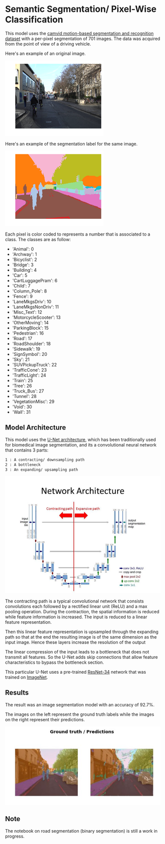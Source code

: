 # Semantic Segmentation/ Pixel-Wise Classification

This model uses the [camvid motion-based segmentation and recognition dataset](http://mi.eng.cam.ac.uk/research/projects/VideoRec/CamVid/) with a per-pixel segmentation of 701 images. The data was acquired from the point of view of a driving vehicle.

Here's an example of an original image. 

![](Images/original.png?raw=true)

Here's an example of the segmentation label for the same image.  

![](Images/segmented.png?raw=true)

Each pixel is color coded to represents a number that is associated to a class. The classes are as follow:

- 'Animal': 0
- 'Archway': 1
- 'Bicyclist': 2
- 'Bridge': 3
- 'Building': 4
- 'Car': 5
- 'CartLuggagePram': 6
- 'Child': 7
- 'Column_Pole': 8
- 'Fence': 9
- 'LaneMkgsDriv': 10
- 'LaneMkgsNonDriv': 11
- 'Misc_Text': 12
- 'MotorcycleScooter': 13
- 'OtherMoving': 14
- 'ParkingBlock': 15
- 'Pedestrian': 16
- 'Road': 17
- 'RoadShoulder': 18
- 'Sidewalk': 19
- 'SignSymbol': 20
- 'Sky': 21
- 'SUVPickupTruck': 22
- 'TrafficCone': 23
- 'TrafficLight': 24
- 'Train': 25
- 'Tree': 26
- 'Truck_Bus': 27
- 'Tunnel': 28
- 'VegetationMisc': 29
- 'Void': 30
- 'Wall': 31
 
## Model Architecture

This model uses the [U-Net architecture](https://arxiv.org/abs/1505.04597), which has been traditionally used for biomedical image segmentation, and its a convolutional neural network that contains 3 parts:

    1 : A contracting/ downsampling path
    2 : A bottleneck
    3 : An expanding/ upsampling path
    
![](Images/unet.jpg?raw=true)

The contracting path is a typical convolutional network that consists convolutions each followed by a rectified linear unit (ReLU) and a max pooling operation. During the contraction, the spatial information is reduced while feature information is increased. The input is reduced to a linear feature representation. 

Then this linear feature representation is upsampled through the expanding path so that at the end the resulting image is of the same dimension as the input image. Hence these layers increase the resolution of the output

The linear compression of the input leads to a bottleneck that does not transmit all features. So the U-Net adds skip connections that allow feature characteristics to bypass the bottleneck section.

This particular U-Net uses a pre-trained [ResNet-34](https://arxiv.org/abs/1512.03385) network that was trained on [ImageNet](http://www.image-net.org/).

## Results

The result was an image segmentation model with an accuracy of 92.7%.

The images on the left represent the ground truth labels while the images on the right represent their predictions.


![](Images/results1.JPG?raw=true)

## Note

The notebook on road segmentation (binary segmentation) is still a work in progress.
